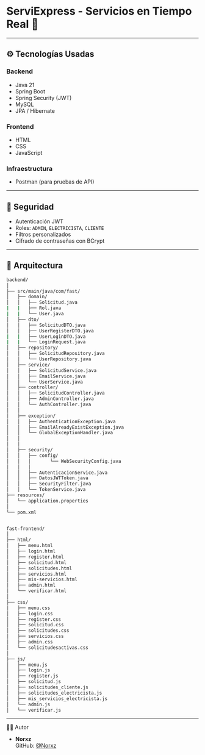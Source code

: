 # ServiExpress - Servicios en Tiempo Real 🚀



---

## ⚙️ Tecnologías Usadas

### Backend
- Java 21
- Spring Boot
- Spring Security (JWT)
- MySQL
- JPA / Hibernate

### Frontend
- HTML
- CSS
- JavaScript

### Infraestructura
- Postman (para pruebas de API)

---

## 🔐 Seguridad

- Autenticación JWT
- Roles: `ADMIN`, `ELECTRICISTA`, `CLIENTE`
- Filtros personalizados
- Cifrado de contraseñas con BCrypt

---

## 🧠 Arquitectura

```bash
backend/
│
├── src/main/java/com/fast/
│   ├── domain/
│   │   ├── Solicitud.java 
|   |   ├── Rol.java 
|   |   └── User.java       
│   ├── dto/
│   │   ├── SolicitudDTO.java   
│   │   ├── UserRegisterDTO.java
|   |   ├── UserLoginDTO.java
|   |   └── LoginRequest.java
│   ├── repository/
│   │   ├── SolicitudRepository.java 
│   │   └── UserRepository.java 
│   ├── service/
│   │   ├── SolicitudService.java    
│   │   ├── EmailService.java   
│   │   └── UserService.java     
│   ├── controller/
│   │   ├── SolicitudController.java
│   │   ├── AdminController.java
│   │   └── AuthController.java
│   │
│   ├── exception/
│   │   ├── AuthenticationException.java
│   │   ├── EmailAlreadyExistException.java
│   │   └── GlobalExceptionHandler.java
│   │
│   │
│   ├── security/
│   │   ├── config/
│   │   │       └── WebSecurityConfig.java
│   │   │
│   │   ├── AutenticacionService.java
│   │   ├── DatosJWTToken.java
│   │   ├── SecurityFilter.java
│   │   └── TokenService.java
├── resources/
│   └── application.properties  
│
└── pom.xml


fast-frontend/
│
├── html/
│   ├── menu.html               
│   ├── login.html             
│   ├── register.html           
│   ├── solicitud.html          
│   ├── solicitudes.html        
│   ├── servicios.html          
│   ├── mis-servicios.html      
│   ├── admin.html              
│   └── verificar.html 
│ 
├── css/
│   ├── menu.css
│   ├── login.css
│   ├── register.css
│   ├── solicitud.css
│   ├── solicitudes.css
│   ├── servicios.css
│   ├── admin.css
│   └── solicitudesactivas.css
│
├── js/
│   ├── menu.js                 
│   ├── login.js                
│   ├── register.js             
│   ├── solicitud.js            
│   ├── solicitudes_cliente.js  
│   ├── solicitudes_electricista.js 
│   ├── mis_servicios_electricista.js 
│   └── admin.js   
│   └── verificar.js                
```

---

👨‍💻 Autor

- **Norxz**  
  GitHub: [@Norxz](https://github.com/Norxz)
